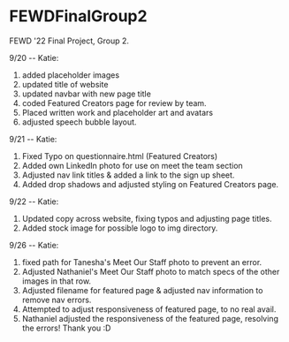 # FEWDFinalGroup2
FEWD '22 Final Project, Group 2. 

9/20 -- Katie:
1. added placeholder images
2. updated title of website
3. updated navbar with new page title
4. coded Featured Creators page for review by team.
5. Placed written work and placeholder art and avatars
6. adjusted speech bubble layout.

9/21 -- Katie:
1. Fixed Typo on questionnaire.html (Featured Creators)
2. Added own LinkedIn photo for use on meet the team section
3. Adjusted nav link titles & added a link to the sign up sheet.
4. Added drop shadows and adjusted styling on Featured Creators page.

9/22 -- Katie:
1. Updated copy across website, fixing typos and adjusting page titles. 
2. Added stock image for possible logo to img directory.

9/26 -- Katie:
1. fixed path for Tanesha's Meet Our Staff photo to prevent an error. 
2. Adjusted Nathaniel's Meet Our Staff photo to match specs of the other images in that row. 
3. Adjusted filename for featured page & adjusted nav information to remove nav errors.
4. Attempted to adjust responsiveness of featured page, to no real avail. 
5. Nathaniel adjusted the responsiveness of the featured page, resolving the errors! Thank you :D